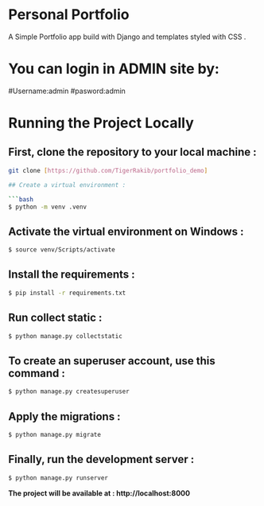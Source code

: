 # Personal Portfolio

A Simple Portfolio app build with Django and templates styled with CSS .
# You can login in ADMIN site by:
#Username:admin
#pasword:admin
# Running the Project Locally

## First, clone the repository to your local machine :

```bash
git clone [https://github.com/TigerRakib/portfolio_demo]

## Create a virtual environment :

```bash
$ python -m venv .venv
```

## Activate the virtual environment on Windows :


```bash
$ source venv/Scripts/activate
```

## Install the requirements :

```bash
$ pip install -r requirements.txt
```

## Run collect static :

```bash
$ python manage.py collectstatic
```

## To create an superuser account, use this command :

```bash
$ python manage.py createsuperuser
```

## Apply the migrations :

```bash
$ python manage.py migrate
```

## Finally, run the development server :

```bash
$ python manage.py runserver
```

<b>The project will be available at :   </b>  **http://localhost:8000**
